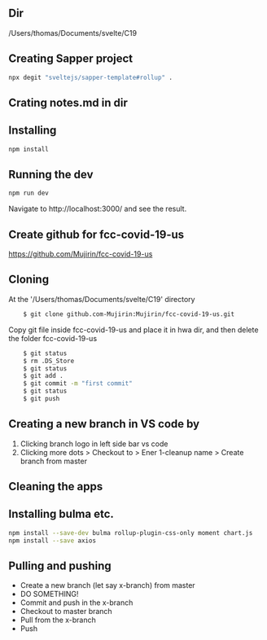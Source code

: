 ## Dir
/Users/thomas/Documents/svelte/C19

## Creating Sapper project
```bash
npx degit "sveltejs/sapper-template#rollup" .
```

## Crating notes.md in dir

## Installing
```bash
npm install
```

## Running the dev
```bash
npm run dev
```
Navigate to http://localhost:3000/ and see the result.

## Create github for fcc-covid-19-us
https://github.com/Mujirin/fcc-covid-19-us

## Cloning
At the '/Users/thomas/Documents/svelte/C19' directory
```bash
    $ git clone github.com-Mujirin:Mujirin/fcc-covid-19-us.git
```
Copy git file inside fcc-covid-19-us and place it in hwa dir, and then delete the folder fcc-covid-19-us
```bash
    $ git status
    $ rm .DS_Store 
    $ git status
    $ git add .
    $ git commit -m "first commit"
    $ git status
    $ git push
```

## Creating a new branch in VS code by
1. Clicking branch logo in left side bar vs code
2. Clicking more dots > Checkout to > Ener 1-cleanup name > Create branch from master

## Cleaning the apps

## Installing bulma etc.
```bash
npm install --save-dev bulma rollup-plugin-css-only moment chart.js
npm install --save axios
```

## Pulling and pushing
- Create a new branch (let say x-branch) from master
- DO SOMETHING!
- Commit and push in the x-branch
- Checkout to master branch
- Pull from the x-branch
- Push
